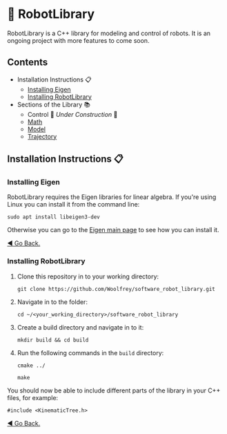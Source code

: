 # :robot: RobotLibrary

RobotLibrary is a C++ library for modeling and control of robots. It is an ongoing project with more features to come soon.

## Contents

- Installation Instructions :clipboard: 
     - [Installing Eigen](#installing-eigen)
     - [Installing RobotLibrary](#installing-robotlibrary)
- Sections of the Library :books:
     - Control :construction: _Under Construction_ :construction:
     - [Math](Math/README.md)
     - [Model](Model/README.md)
     - [Trajectory](Trajectory/README.md)

## Installation Instructions :clipboard:

### Installing Eigen
RobotLibrary requires the Eigen libraries for linear algebra. If you're using Linux you can install it from the command line:

  `sudo apt install libeigen3-dev`

Otherwise you can go to the [Eigen main page](https://eigen.tuxfamily.org/index.php?title=Main_Page) to see how you can install it.

[:arrow_backward: Go Back.](#contents)

### Installing RobotLibrary

1. Clone this repository in to your working directory:

   `git clone https://github.com/Woolfrey/software_robot_library.git`
   
2. Navigate in to the folder:

   `cd ~/<your_working_directory>/software_robot_library`

3. Create a build directory and navigate in to it:

   `mkdir build && cd build`

4. Run the following commands in the `build` directory:

   `cmake ../`
   
   `make`

You should now be able to include different parts of the library in your C++ files, for example:

  `#include <KinematicTree.h>`

[:arrow_backward: Go Back.](#contents)
